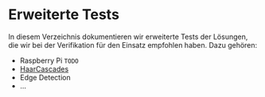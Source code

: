 # Erweiterte Tests
In diesem Verzeichnis dokumentieren wir erweiterte Tests der Lösungen, die wir bei der Verifikation für den Einsatz empfohlen haben. Dazu gehören:
* Raspberry Pi `TODO`
* [HaarCascades](haar-training/README.md)
* Edge Detection
* ...
